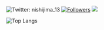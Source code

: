 ![Twitter: nishijima_13](https://img.shields.io/twitter/follow/nishijima_13?style=social)
[![Followers](https://badgen.org/img/zenn/nishijima13/followers?style=flat)](https://zenn.dev/nishijima13)
![](https://komarev.com/ghpvc/?username=nishijima13)

![Top Langs](https://github-readme-stats.vercel.app/api/top-langs/?username=nishijima13&layout=compact)

